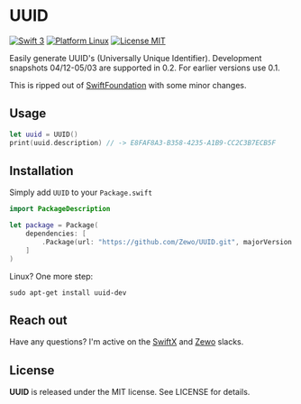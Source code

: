 # UUID
[![Swift 3](https://img.shields.io/badge/Swift-3.0-orange.svg?style=flat)](https://swift.org) [![Platform Linux](https://img.shields.io/badge/Platform-Linux-lightgray.svg?style=flat)](https://swift.org) [![License MIT](https://img.shields.io/badge/License-MIT-blue.svg?style=flat)](https://tldrlegal.com/license/mit-license)

Easily generate UUID's (Universally Unique Identifier). Development snapshots 04/12-05/03 are supported in 0.2. For earlier versions use 0.1.

This is ripped out of [SwiftFoundation](https://github.com/PureSwift/SwiftFoundation) with some minor changes.

## Usage

```swift
let uuid = UUID()
print(uuid.description) // -> E8FAF8A3-B358-4235-A1B9-CC2C3B7ECB5F
```

## Installation
Simply add `UUID` to your `Package.swift`

```swift
import PackageDescription

let package = Package(
    dependencies: [
        .Package(url: "https://github.com/Zewo/UUID.git", majorVersion: 0, minor: 2),
    ]
)
```

Linux? One more step:

```shell
sudo apt-get install uuid-dev
```

## Reach out
Have any questions? I'm active on the [SwiftX](http://swiftx-slackin.herokuapp.com) and [Zewo](http://slack.zewo.io) slacks.

## License
**UUID** is released under the MIT license. See LICENSE for details.

